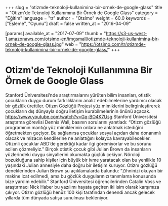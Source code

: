 +++
slug = "otizmde-teknoloji-kullanimina-bir-ornek-de-google-glass"
title = "Otizm'de Teknoloji Kullanımına Bir Örnek de Google Glass"
category = "Eğitim"
language = "tr"
author = "Otsimo"
weight = 60.0
keywords = ["Eşleme", "Oyunu"]
draft = false
written_at = "2016-04-09"

[params]
available_at = "2017-07-09"
thumb = "https://s3-us-west-1.amazonaws.com/otsimo-en/imgsmall/otizmde-teknoloji-kullanimina-bir-ornek-de-google-glass.jpg"
web = "https://otsimo.com/tr/otizmde-teknoloji-kullanimina-bir-ornek-de-google-glass/"
+++


# Otizm'de Teknoloji Kullanımına Bir Örnek de Google Glass

Stanford Üniversitesi’nde araştırmalarını yürüten bilim insanları, otistik çocukların duygu durum farklılıklarını analiz edebilmelerine yardımcı olacak bir gözlük ürettiler. Otizm Gözlüğü Projesi yüz mimiklerini belirginleştirerek çocukların dış dünyayla doğru iletişim kurabilmelerinin önünü açacak. https://www.youtube.com/watch?v=Gq-BO4K7Usg Stanford Üniversitesi araştırma görevlisi Dennis Wall, basının sorularını yanıtladı: “Otizm gözlüğü programının mantığı yüz mimiklerinin onlara ne anlatmak istediğini öğretmekten geçiyor. Bu sağlanırsa çocuklar sosyal açıdan daha donanımlı olacak ve mizacın kendilerine ne anlattığını kolayca kavrayabilecekler. Otizmli çocuklar ABD’de gerektiği kadar ilgi göremiyorlar ve bu sorunu acilen çözmeliyiz.” Birçok otistik çocuk gibi Julian Brown da insanların yüzlerindeki duygu sinyallerini okumakta güçlük çekiyor. Nöroloji bozukluğuna sahip kişiler için büyük bir ivme yaratacak olan bu yenilikle 10 yaşındaki Julian annesiyle daha doğru bir iletişim kuruyor. Otizm gözlüğü deneklerinden Julian Brown şu açıklamalarda bulundu: “Zihninizi okuyan bir makine icat edilmedi, ama bu gözlük duygularınızı tanımlama konusunda bize yardım edebilir.” Stanford Üniversitesi öğrencilerinden Catalin Voss ve araştırmacı Nick Haber bu yazılımı hayata geçiren iki isim olarak karşımıza çıkıyor. Otizm gözlüğü henüz 100 kişi tarafından denendi ancak gelecek yıllarda tüm dünyada satışa sunulması bekleniyor.
